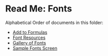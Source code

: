 # Read Me: Fonts

Alphabetical Order of documents in this folder: 

- [Add to Formulas](Add-to-App-Formulas.md)
- [Font Resources](Font-Resources.md)
- [Gallery of Fonts](Gallery-of-Fonts.md)
- [Sample Fonts Screen](Sample-Fonts-Screen.md)
